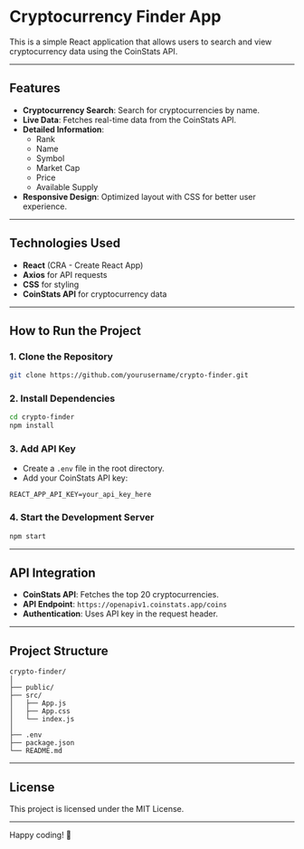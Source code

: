 # Cryptocurrency Finder App

This is a simple React application that allows users to search and view cryptocurrency data using the CoinStats API.

---

## Features

- **Cryptocurrency Search**: Search for cryptocurrencies by name.
- **Live Data**: Fetches real-time data from the CoinStats API.
- **Detailed Information**:
  - Rank
  - Name
  - Symbol
  - Market Cap
  - Price
  - Available Supply
- **Responsive Design**: Optimized layout with CSS for better user experience.

---

## Technologies Used

- **React** (CRA - Create React App)
- **Axios** for API requests
- **CSS** for styling
- **CoinStats API** for cryptocurrency data

---

## How to Run the Project

### 1. Clone the Repository
```bash
git clone https://github.com/yourusername/crypto-finder.git
```

### 2. Install Dependencies
```bash
cd crypto-finder
npm install
```

### 3. Add API Key
- Create a `.env` file in the root directory.
- Add your CoinStats API key:
```env
REACT_APP_API_KEY=your_api_key_here
```

### 4. Start the Development Server
```bash
npm start
```

---

## API Integration
- **CoinStats API**: Fetches the top 20 cryptocurrencies.
- **API Endpoint**: `https://openapiv1.coinstats.app/coins`
- **Authentication**: Uses API key in the request header.

---

## Project Structure
```
crypto-finder/
│
├── public/
├── src/
│   ├── App.js
│   ├── App.css
│   └── index.js
│
├── .env
├── package.json
└── README.md
```

---


## License
This project is licensed under the MIT License.

---

Happy coding! 🚀


